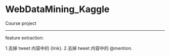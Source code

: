 WebDataMining_Kaggle
====================

Course project

-------------------

feature extraction:

1.去掉 tweet 内容中的 {link}.
2.去掉 tweet 内容中的 @mention.